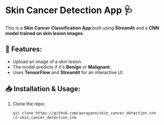 # Skin Cancer Detection App 🩺  

This is a **Skin Cancer Classification App** built using **Streamlit** and a **CNN model trained on skin lesion images**.

## 🚀 Features:
- Upload an image of a skin lesion.
- The model predicts if it's **Benign** or **Malignant**.
- Uses **TensorFlow** and **Streamlit** for an interactive UI.

## 📥 Installation & Usage:
1. Clone the repo:
   ```bash
   git clone https://github.com/aarayann/skin_cancer_detection_cnn
   cd skin_cancer_detection_cnn

